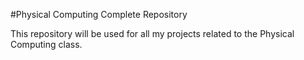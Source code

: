 #Physical Computing Complete Repository

This repository will be used for all my projects related to the Physical Computing class.